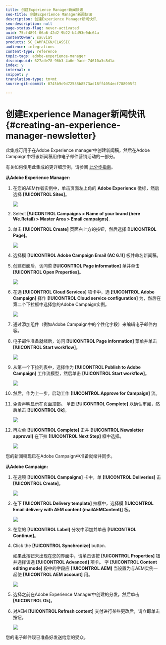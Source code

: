 ```yaml
---
title: 创建Experience Manager新闻快讯
seo-title: 创建Experience Manager新闻快讯
description: 创建Experience Manager新闻快讯
seo-description: null
page-status-flag: never-activated
uuid: 75cf4891-06a6-42d2-9b22-b4d93e0dc64a
contentOwner: sauviat
products: SG_CAMPAIGN/CLASSIC
audience: integrations
content-type: reference
topic-tags: adobe-experience-manager
discoiquuid: 627ade78-96b3-4a6e-9ace-74610a3c8d1a
index: y
internal: n
snippet: y
translation-type: tm+mt
source-git-commit: 0745b9c9d72538b8573ad18ff4054ecf788905f2

---
```



# 创建Experience Manager新闻快讯{#creating-an-experience-manager-newsletter}

此集成可用于在Adobe Experience manager中创建新闻稿，然后在Adobe Campaign中将该新闻稿用作电子邮件营销活动的一部分。

有关如何使用此集成的更详细示例，请参阅 [此分步指南](https://docs.campaign.adobe.com/doc/AC/getting_started/EN/aem.html)。

**从Adobe Experience Manager:**

1. 在您的AEM作者实例中，单击页面左上角的 **Adobe Experience** 徽标，然后选择 **[!UICONTROL Sites]**。

   ![](assets/aem_uc_1.png)

1. Select **[!UICONTROL Campaigns > Name of your brand (here We.Retail) > Master Area > Email campaigns]**.
1. 单击 **[!UICONTROL Create]** 页面右上方的按钮，然后选择 **[!UICONTROL Page]**。

   ![](assets/aem_uc_2.png)

1. 选择模 **[!UICONTROL Adobe Campaign Email (AC 6.1)]** 板并命名新闻稿。
1. 创建页面后，访问菜 **[!UICONTROL Page information]** 单并单击 **[!UICONTROL Open Properties]**。

   ![](assets/aem_uc_3.png)

1. 在选 **[!UICONTROL Cloud Services]** 项卡中，选 **[!UICONTROL Adobe Campaign]** 择作 **[!UICONTROL Cloud service configuration]** 为，然后在第二个下拉框中选择您的Adobe Campaign实例。

   ![](assets/aem_uc_4.png)

1. 通过添加组件（例如Adobe Campaign中的个性化字段）来编辑电子邮件内容。
1. 电子邮件准备就绪后，访问 **[!UICONTROL Page information]** 菜单并单击 **[!UICONTROL Start workflow]**。

   ![](assets/aem_uc_5.png)

1. 从第一个下拉列表中，选择作为 **[!UICONTROL Publish to Adobe Campaign]** 工作流模型，然后单击 **[!UICONTROL Start workflow]**。

   ![](assets/aem_uc_6.png)

1. 然后，作为上一步，启动工作 **[!UICONTROL Approve for Campaign]** 流。
1. 免责声明显示在页面顶部。 单击 **[!UICONTROL Complete]** 以确认审阅，然后单击 **[!UICONTROL Ok]**。

   ![](assets/aem_uc_7.png)

1. 再次单 **[!UICONTROL Complete]** 击并 **[!UICONTROL Newsletter approval]** 在下拉 **[!UICONTROL Next Step]** 框中选择。

   ![](assets/aem_uc_8.png)

您的新闻稿现已在Adobe Campaign中准备就绪并同步。

**从Adobe Campaign:**

1. 在选项 **[!UICONTROL Campaigns]** 卡中，单 **[!UICONTROL Deliveries]** 击 **[!UICONTROL Create]**。

   ![](assets/aem_uc_9.png)

1. 在下 **[!UICONTROL Delivery template]** 拉框中，选择模 **[!UICONTROL Email delivery with AEM content (mailAEMContent)]** 板。

   ![](assets/aem_uc_10.png)

1. 在您的 **[!UICONTROL Label]** 分发中添加并单击 **[!UICONTROL Continue]**。
1. Click the **[!UICONTROL Synchronize]** button.

   如果此按钮未出现在您的界面中，请单击该按 **[!UICONTROL Properties]** 钮并选择该选 **[!UICONTROL Advanced]** 项卡。 字 **[!UICONTROL Content editing mode]** 段中的字段应 **[!UICONTROL AEM]** 当设置为与AEM实例一起使 **[!UICONTROL AEM account]** 用。

   ![](assets/aem_uc_11.png)

1. 选择之前在Adobe Experience Manager中创建的分发，然后单击 **[!UICONTROL Ok]**。
1. 对AEM **[!UICONTROL Refresh content]** 交付进行某些更改后，请立即单击按钮。

   ![](assets/aem_uc_12.png)

您的电子邮件现已准备好发送给您的受众。

